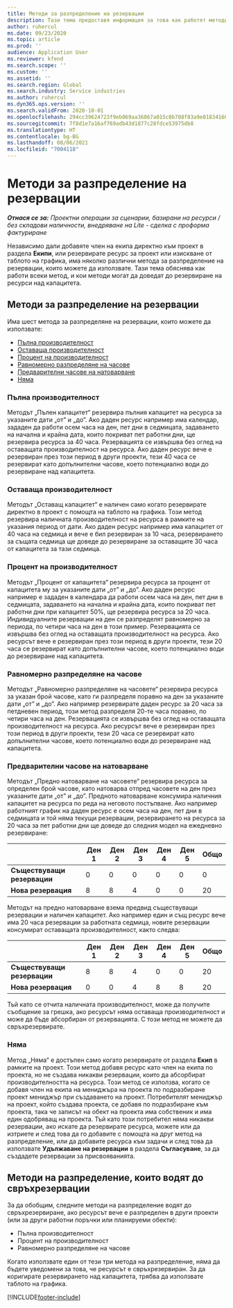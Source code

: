 ```yaml
---
title: Методи за разпределение на резервации
description: Тази тема предоставя информация за това как работят методите за разпределяне на резервации в Project Operations.
author: ruhercul
ms.date: 09/23/2020
ms.topic: article
ms.prod: ''
audience: Application User
ms.reviewer: kfend
ms.search.scope: ''
ms.custom: ''
ms.assetid: ''
ms.search.region: Global
ms.search.industry: Service industries
ms.author: ruhercul
ms.dyn365.ops.version: ''
ms.search.validFrom: 2020-10-01
ms.openlocfilehash: 294cc39624723f9eb069aa36067a015c0b708f83a9e0183416655f9bd874fa9a
ms.sourcegitcommit: 7f8d1e7a16af769adb43d1877c28fdce53975db8
ms.translationtype: HT
ms.contentlocale: bg-BG
ms.lasthandoff: 08/06/2021
ms.locfileid: "7004118"
---
```

# <a name="booking-allocation-methods"></a>Методи за разпределение на резервации

_**Отнася се за:** Проектни операции за сценарии, базирани на ресурси / без складови наличности, внедряване на Lite - сделка с проформа фактуриране_

Независимо дали добавяте член на екипа директно към проект в раздела **Екипи**, или резервирате ресурс за проект или изискване от таблото на графика, има няколко различни метода за разпределение на резервации, които можете да използвате. Тази тема обяснява как работи всеки метод, и кои методи могат да доведат до резервиране на ресурси над капацитета.

## <a name="booking-allocation-methods"></a>Методи за разпределение на резервации

Има шест метода за разпределяне на резервации, които можете да използвате:

- [Пълна производителност](#full)
- [Оставаща производителност](#remaining)
- [Процент на производителност](#percentage)
- [Равномерно разпределяне на часове](#evenly)
- [Предварителни часове на натоварване](#front)
- [Няма](#none)

### <a name="full-capacity"></a><a name="full"></a>Пълна производителност 
Методът „Пълен капацитет“ резервира пълния капацитет на ресурса за указаните дати „от” и „до”. Ако даден ресурс например има календар, зададен да работи осем часа на ден, пет дни в седмицата, задаването на начална и крайна дата, които покриват пет работни дни, ще резервира ресурса за 40 часа. Резервацията се извършва без оглед на оставащата производителност на ресурса. Ако даден ресурс вече е резервиран през този период в други проекти, тези 40 часа се резервират като допълнителни часове, което потенциално води до резервиране над капацитета.

### <a name="remaining-capacity"></a><a name="remaining"></a>Оставаща производителност
Методът „Оставащ капацитет“ е наличен само когато резервирате директно в проект с помощта на таблото на графика. Този метод резервира наличната производителност на ресурса в рамките на указания период от дати. Ако даден ресурс например има капацитет от 40 часа на седмица и вече е бил резервиран за 10 часа, резервирането за същата седмица ще доведе до резервиране за оставащите 30 часа от капацитета за тази седмица.

### <a name="percentage-capacity"></a><a name="percentage"></a>Процент на производителност
Методът „Процент от капацитета“ резервира ресурса за процент от капацитета му за указаните дати „от” и „до”. Ако даден ресурс например е зададен в календара да работи осем часа на ден, пет дни в седмицата, задаването на начална и крайна дата, които покриват пет работни дни при капацитет 50%, ще резервира ресурса за 20 часа. Индивидуалните резервации на ден се разпределят равномерно за периода, по четири часа на ден в този пример. Резервацията се извършва без оглед на оставащата производителност на ресурса. Ако ресурсът вече е резервиран през този период в други проекти, тези 20 часа се резервират като допълнителни часове, което потенциално води до резервиране над капацитета.

### <a name="evenly-distribute-hours"></a><a name="evenly"></a>Равномерно разпределяне на часове
Методът „Равномерно разпределяне на часовете“ резервира ресурса за указан брой часове, като ги разпределя поравно на ден за указаните дати „от” и „до”. Ако например резервирате даден ресурс за 20 часа за петдневен период, този метод разпределя 20-те часа поравно, по четири часа на ден. Резервацията се извършва без оглед на оставащата производителност на ресурса. Ако ресурсът вече е резервиран през този период в други проекти, тези 20 часа се резервират като допълнителни часове, което потенциално води до резервиране над капацитета.

### <a name="front-load-hours"></a><a name="front"></a>Предварителни часове на натоварване
Методът „Предно натоварване на часовете“ резервира ресурса за определен брой часове, като натоварва отпред часовете на ден през указаните дати „от” и „до”. Предното натоварване консумира наличния капацитет на ресурса по реда на неговото постъпване. Ако например работният график на даден ресурс е осем часа на ден, пет дни в седмицата и той няма текущи резервации, резервирането на ресурса за 20 часа за пет работни дни ще доведе до следния модел на ежедневно резервиране: 

|                           |    Ден 1    |    Ден 2    |    Ден 3    |    Ден 4    |    Ден 5    |    Общо    |
|---------------------------|-------------|-------------|-------------|-------------|-------------|-------------|
|    **Съществуващи резервации**    |    0        |    0        |    0        |    0        |    0        |    0        |
|    **Нова резервация**          |    8        |    8        |    4        |    0        |    0        |    20       |

Методът на предно натоварване взема предвид съществуващи резервации и наличен капацитет. Ако например един и същ ресурс вече има 20 часа резервации за работната седмица, новите резервации консумират оставащата производителност, както следва:

|                     | Ден 1 | Ден 2 | Ден 3 | Ден 4 | Ден 5 | Общо |
|---------------------|-------|-------|-------|-------|-------|-------|
| **Съществуващи резервации** | 8     | 8     | 4     | 0     | 0     | 20    |
| **Нова резервация**       | 0     | 0     | 4     | 8     | 8     | 20    |

Тъй като се отчита наличната производителност, може да получите съобщение за грешка, ако ресурсът няма оставаща производителност и може да бъде абсорбиран от резервацията. С този метод не можете да свръхрезервирате.

### <a name="none"></a><a name="none"></a>Няма
Метод „Няма“ е достъпен само когато резервирате от раздела **Екип** в рамките на проект. Този метод добавя ресурс като член на екипа по проекта, но не създава никакви резервации, които да абсорбират производителността на ресурса. Този метод се използва, когато се добавя член на екипа на мениджъра на проекта по подразбиране проект мениджър при създаването на проект. Потребителят мениджър на проект, който създава проекта, се добавя по подразбиране към проекта, така че записът на обект на проекта има собственик и има един одобряващ на проекта. Тъй като този потребител няма никакви резервации, ако искате да резервирате ресурса, можете или да изтриете и след това да го добавите с помощта на друг метод на разпределение, или да добавите ресурса към задачи и след това да използвате **Удължаване на резервации** в раздела **Съгласуване**, за да създадете резервации за присвояванията.

## <a name="allocation-methods-that-lead-to-overbooking"></a>Методи на разпределение, които водят до свръхрезервации
За да обобщим, следните методи на разпределение водят до свръхрезервиране, ако ресурсът вече е разпределен в други проекти (или за други работни поръчки или планируеми обекти):

- Пълна производителност
- Процент на производителност
- Равномерно разпределяне на часове

Когато използвате един от тези три метода на разпределение, няма да бъдете уведомени за това, че ресурсът е свръхрезервиран. За да коригирате резервирането над капацитета, трябва да използвате таблото на графика.


[!INCLUDE[footer-include](../includes/footer-banner.md)]